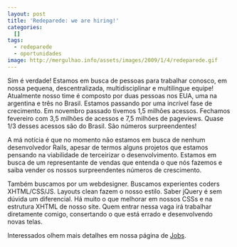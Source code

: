 ```yaml
---
layout: post
title: 'Redeparede: we are hiring!'
categories:
  []
tags:
  - redeparede
  - oportunidades
image: http://mergulhao.info/assets/images/2009/1/4/redeparede.gif
---
```


Sim é verdade! Estamos em busca de pessoas para trabalhar conosco, em nossa pequena, descentralizada, multidisciplinar e multilingue equipe! Atualmente nosso time é composto por duas pessoas nos EUA, uma na argentina e três no Brasil. Estamos passando por uma incrível fase de crecimento. Em novembro passado tivemos 1,5 milhões acessos. Fechamos fevereiro com 3,5 milhões de acessos e 7,5 milhões de pageviews. Quase 1/3 desses acessos são do Brasil. São números surpreendentes!

A má notícia é que no momento não estamos em busca de nenhum desenvolvedor Rails, apesar de termos alguns projetos que estamos pensando na viabilidade de terceirizar o desenvolvimento. Estamos em busca de um representante de vendas que entenda o que nós fazemos e saiba vender os nossos surpreendentes números de crescimento.

Também buscamos por um webdesigner. Buscamos experientes coders XHTML/CSS/JS. Layouts clean fazem o nosso estilo. Saber jQuery é sem dúvida um diferencial. Há muito o que melhorar em nossos CSSs e na estrutura XHTML de nosso site. Quem entrar nessa vaga irá trabalhar diretamente comigo, consertando o que está errado e desenvolvendo novas telas.

Interessados olhem mais detalhes em nossa página de [Jobs][].

[Jobs]: http://redeparede.com.br/jobs
